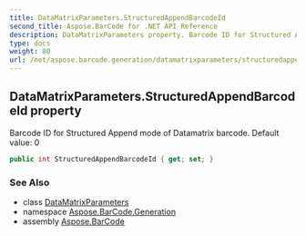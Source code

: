 ```yaml
---
title: DataMatrixParameters.StructuredAppendBarcodeId
second_title: Aspose.BarCode for .NET API Reference
description: DataMatrixParameters property. Barcode ID for Structured Append mode of Datamatrix barcode. Default value 0
type: docs
weight: 80
url: /net/aspose.barcode.generation/datamatrixparameters/structuredappendbarcodeid/
---
```

## DataMatrixParameters.StructuredAppendBarcodeId property

Barcode ID for Structured Append mode of Datamatrix barcode. Default value: 0

```csharp
public int StructuredAppendBarcodeId { get; set; }
```

### See Also

* class [DataMatrixParameters](../)
* namespace [Aspose.BarCode.Generation](../../datamatrixparameters/)
* assembly [Aspose.BarCode](../../../)



